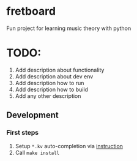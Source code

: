 # fretboard
Fun project for learning music theory with python

# TODO:
1. Add description about functionality
2. Add description about dev env
3. Add description how to run
4. Add description how to build
5. Add any other description


## Development

### First steps
1. Setup `*.kv` auto-completion via [instruction](https://github.com/kivy/kivy/wiki/Setting-Up-Kivy-with-various-popular-IDE's#kv-lang-auto-completion-and-highlighting)
2. Call `make install`